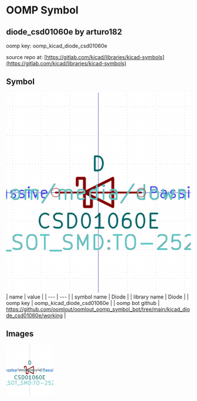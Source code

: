 # OOMP Symbol  
## diode_csd01060e  by arturo182  
  
oomp key: oomp_kicad_diode_csd01060e  
  
source repo at: [https://gitlab.com/kicad/libraries/kicad-symbols](https://gitlab.com/kicad/libraries/kicad-symbols)  
## Symbol  
  
[![working.png](working_600.png)](working.png)  
| name | value | 
| --- | --- | 
| symbol name | Diode | 
| library name | Diode | 
| oomp key | oomp_kicad_diode_csd01060e | 
| oomp bot github | https://github.com/oomlout/oomlout_oomp_symbol_bot/tree/main/kicad_diode_csd01060e/working | 
## Images  
  
[![working.png](working_140.png)](working.png)  
